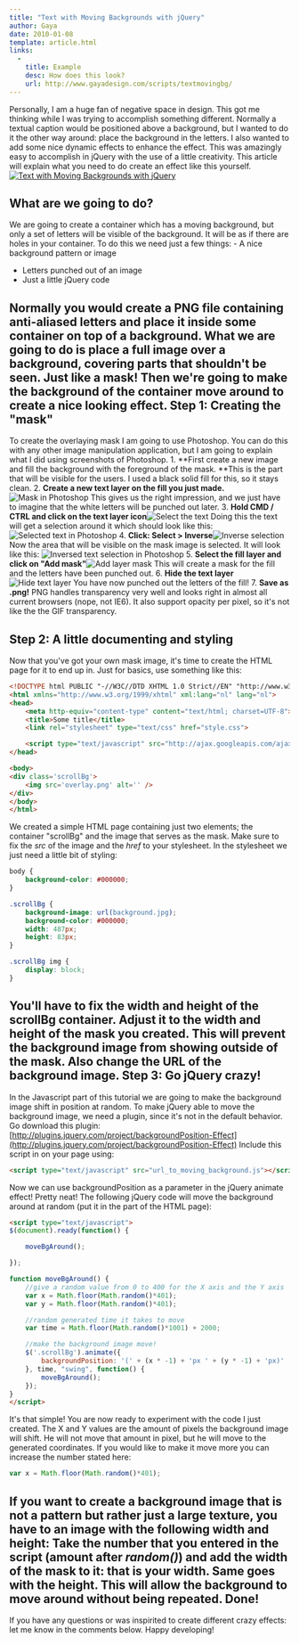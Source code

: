 ```yaml
---
title: "Text with Moving Backgrounds with jQuery"
author: Gaya
date: 2010-01-08
template: article.html
links:
  -
    title: Example
    desc: How does this look?
    url: http://www.gayadesign.com/scripts/textmovingbg/
---
```

Personally, I am a huge fan of negative space in design. This got me thinking while I was trying to accomplish something different. Normally a textual caption would be positioned above a background, but I wanted to do it the other way around: place the background in the letters. I also wanted to add some nice dynamic effects to enhance the effect. This was amazingly easy to accomplish in jQuery with the use of a little creativity. This article will explain what you need to do create an effect like this yourself. [![Text with Moving Backgrounds with jQuery](/articles/\/movingbgcover.jpg "Text with Moving Backgrounds with jQuery")](http://www.gayadesign.com/diy/text-with-moving-backgrounds-with-jquery/)<span id="more-632"></span>

What are we going to do?
------------------------

 We are going to create a container which has a moving background, but only a set of letters will be visible of the background. It will be as if there are holes in your container. To do this we need just a few things: - A nice background pattern or image
- Letters punched out of an image
- Just a little jQuery code

 Normally you would create a PNG file containing anti-aliased letters and place it inside some container on top of a background. What we are going to do is place a full image over a background, covering parts that shouldn't be seen. Just like a mask! Then we're going to make the background of the container move around to create a nice looking effect. Step 1: Creating the "mask"
---------------------------

 To create the overlaying mask I am going to use Photoshop. You can do this with any other image manipulation application, but I am going to explain what I did using screenshots of Photoshop. 1. **First create a new image and fill the background with the foreground of the mask. **This is the part that will be visible for the users. I used a black solid fill for this, so it stays clean.
2. **Create a new text layer on the fill you just made.**![Mask in Photoshop](/articles/\/movingbgpost_1.jpg "Mask in Photoshop") This gives us the right impression, and we just have to imagine that the white letters will be punched out later.
3. **Hold CMD / CTRL and click on the text layer icon**![Select the text](/articles/\/movingbgpost_2.jpg "Select the text") Doing this the text will get a selection around it which should look like this: ![Selected text in Photoshop](/articles/\/movingbgpost_3.jpg "Selected text in Photoshop")
4. **Click: Select > Inverse**![Inverse selection](/articles/\/movingbgpost_5.jpg "Inverse selection") Now the area that will be visible on the mask image is selected. It will look like this: ![Inversed text selection in Photoshop](/articles/\/movingbgpost_6.jpg "Inversed text selection in Photoshop")
5. **Select the fill layer and click on "Add mask"**![Add layer mask](/articles/\/movingbgpost_4.jpg "Add layer mask") This will create a mask for the fill and the letters have been punched out.
6. **Hide the text layer**![Hide text layer](/articles/\/movingbgpost_7.jpg "Hide text layer") You have now punched out the letters of the fill!
7. **Save as .png!** PNG handles transparency very well and looks right in almost all current browsers (nope, not IE6). It also support opacity per pixel, so it's not like the the GIF transparency.

Step 2: A little documenting and styling
----------------------------------------

 Now that you've got your own mask image, it's time to create the HTML page for it to end up in. Just for basics, use something like this: 
```html
<!DOCTYPE html PUBLIC "-//W3C//DTD XHTML 1.0 Strict//EN" "http://www.w3.org/TR/xhtml1/DTD/xhtml1-strict.dtd">
<html xmlns="http://www.w3.org/1999/xhtml" xml:lang="nl" lang="nl">
<head>
    <meta http-equiv="content-type" content="text/html; charset=UTF-8">
    <title>Some title</title>
    <link rel="stylesheet" type="text/css" href="style.css">

    <script type="text/javascript" src="http://ajax.googleapis.com/ajax/libs/jquery/1.3.2/jquery.min.js"></script>
</head>

<body>
<div class='scrollBg'>
    <img src='overlay.png' alt='' />
</div>
</body>
</html>
```
 We created a simple HTML page containing just two elements; the container "scrollBg" and the image that serves as the mask. Make sure to fix the *src* of the image and the *href* to your stylesheet. In the stylesheet we just need a little bit of styling: 
```css
body {
    background-color: #000000;
}

.scrollBg {
    background-image: url(background.jpg);
    background-color: #000000;
    width: 487px;
    height: 83px;
}

.scrollBg img {
    display: block;
}
```
 You'll have to fix the width and height of the scrollBg container. Adjust it to the width and height of the mask you created. This will prevent the background image from showing outside of the mask. Also change the URL of the background image. Step 3: Go jQuery crazy!
------------------------

 In the Javascript part of this tutorial we are going to make the background image shift in position at random. To make jQuery able to move the background image, we need a plugin, since it's not in the default behavior. Go download this plugin: [http://plugins.jquery.com/project/backgroundPosition-Effect](http://plugins.jquery.com/project/backgroundPosition-Effect) Include this script in on your page using: 
```html
<script type="text/javascript" src="url_to_moving_background.js"></script>
```
 Now we can use backgroundPosition as a parameter in the jQuery animate effect! Pretty neat! The following jQuery code will move the background around at random (put it in the  part of the HTML page): 
```html
<script type="text/javascript">
$(document).ready(function() {

    moveBgAround();

});

function moveBgAround() {
    //give a random value from 0 to 400 for the X axis and the Y axis
    var x = Math.floor(Math.random()*401);
    var y = Math.floor(Math.random()*401);

    //random generated time it takes to move
    var time = Math.floor(Math.random()*1001) + 2000;

    //make the background image move!
    $('.scrollBg').animate({
        backgroundPosition: '(' + (x * -1) + 'px ' + (y * -1) + 'px)'
    }, time, "swing", function() {
        moveBgAround();
    });
}
</script>
```
 It's that simple! You are now ready to experiment with the code I just created. The X and Y values are the amount of pixels the background image will shift. He will not move that amount in pixel, but he will move to the generated coordinates. If you would like to make it move more you can increase the number stated here: 
```javascript
var x = Math.floor(Math.random()*401);
```
 If you want to create a background image that is not a pattern but rather just a large texture, you have to an image with the following width and height: Take the number that you entered in the script (amount after *random()*) and add the width of the mask to it: that is your width. Same goes with the height. This will allow the background to move around without being repeated. Done!
-----

 If you have any questions or was inspirited to create different crazy effects: let me know in the comments below. Happy developing!